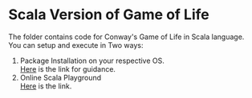 # Scala Version of Game of Life</br>
The folder contains code for Conway's Game of Life in Scala language.</br>
You can setup and execute in Two ways:</br>
1. Package Installation on your respective OS.</br>
  [Here](https://www.journaldev.com/7456/download-install-scala-linux-unix-windows) is the link for guidance.</br>
2. Online Scala Playground</br>
  [Here](https://scastie.scala-lang.org/WFoVPHO4T662nUZcsyoUaA) is the link.</br>
